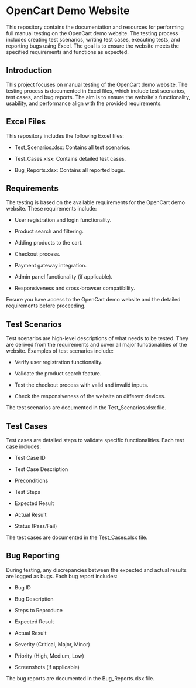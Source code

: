
# OpenCart Demo Website

This repository contains the documentation and resources for performing full manual testing on the OpenCart demo website. The testing process includes creating test scenarios, writing test cases, executing tests, and reporting bugs using Excel. The goal is to ensure the website meets the specified requirements and functions as expected.

## Introduction

This project focuses on manual testing of the OpenCart demo website. The testing process is documented in Excel files, which include test scenarios, test cases, and bug reports. The aim is to ensure the website's functionality, usability, and performance align with the provided requirements.
## Excel Files

This repository includes the following Excel files:

- Test_Scenarios.xlsx: Contains all test scenarios.

- Test_Cases.xlsx: Contains detailed test cases.

- Bug_Reports.xlsx: Contains all reported bugs.
## Requirements

The testing is based on the available requirements for the OpenCart demo website. These requirements include:

- User registration and login functionality.

- Product search and filtering.

- Adding products to the cart.

- Checkout process.

- Payment gateway integration.

- Admin panel functionality (if applicable).

- Responsiveness and cross-browser compatibility.

Ensure you have access to the OpenCart demo website and the detailed requirements before proceeding.
## Test Scenarios

Test scenarios are high-level descriptions of what needs to be tested. They are derived from the requirements and cover all major functionalities of the website. Examples of test scenarios include:

- Verify user registration functionality.

- Validate the product search feature.

- Test the checkout process with valid and invalid inputs.

- Check the responsiveness of the website on different devices.

The test scenarios are documented in the Test_Scenarios.xlsx file.
## Test Cases

Test cases are detailed steps to validate specific functionalities. Each test case includes:

- Test Case ID

- Test Case Description

- Preconditions

- Test Steps

- Expected Result

- Actual Result

- Status (Pass/Fail)

The test cases are documented in the Test_Cases.xlsx file.
## Bug Reporting

During testing, any discrepancies between the expected and actual results are logged as bugs. Each bug report includes:

- Bug ID

- Bug Description

- Steps to Reproduce

- Expected Result

- Actual Result

- Severity (Critical, Major, Minor)

- Priority (High, Medium, Low)

- Screenshots (if applicable)

The bug reports are documented in the Bug_Reports.xlsx file.
